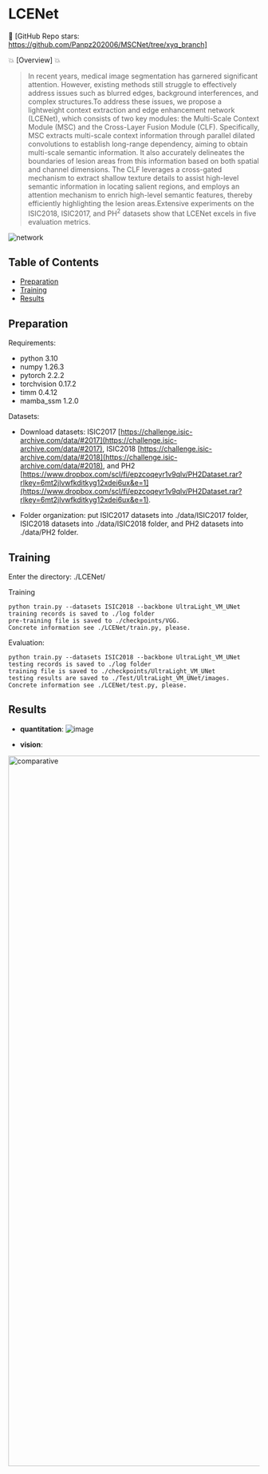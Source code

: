 # LCENet

👋 [GitHub Repo stars: https://github.com/Panpz202006/MSCNet/tree/xyq_branch]

💥 [Overview] 💥

> In recent years, medical image segmentation has garnered significant attention. However, existing methods still struggle to effectively address issues such as blurred edges, background interferences, and complex structures.To address these issues, we propose a lightweight context extraction and edge enhancement network (LCENet), which consists of two key modules: the Multi-Scale Context Module (MSC) and the Cross-Layer Fusion Module (CLF). Specifically, MSC extracts multi-scale context information through parallel dilated convolutions to establish long-range dependency, aiming to obtain multi-scale semantic information. It also accurately delineates the boundaries of lesion areas from this information based on both spatial and channel dimensions. The CLF leverages a cross-gated mechanism to extract shallow texture details to assist high-level semantic information in locating salient regions, and employs an attention mechanism to enrich high-level semantic features, thereby efficiently highlighting the lesion areas.Extensive experiments on the ISIC2018, ISIC2017, and PH$^{2}$ datasets show that LCENet excels in five evaluation metrics.

![network](https://github.com/user-attachments/assets/deeb9bdd-903c-410b-9e6b-84cbc549c848)



## Table of Contents

- [Preparation](#Preparation)
- [Training](#Training)
- [Results](#Results)


## Preparation

Requirements: 

- python 3.10
- numpy 1.26.3
- pytorch 2.2.2
- torchvision 0.17.2
- timm 0.4.12
- mamba_ssm 1.2.0

Datasets: 

- Download datasets: ISIC2017 [https://challenge.isic-archive.com/data/#2017](https://challenge.isic-archive.com/data/#2017), ISIC2018 [https://challenge.isic-archive.com/data/#2018](https://challenge.isic-archive.com/data/#2018), and PH2 [https://www.dropbox.com/scl/fi/epzcoqeyr1v9qlv/PH2Dataset.rar?rlkey=6mt2jlvwfkditkyg12xdei6ux&e=1](https://www.dropbox.com/scl/fi/epzcoqeyr1v9qlv/PH2Dataset.rar?rlkey=6mt2jlvwfkditkyg12xdei6ux&e=1).

- Folder organization: put ISIC2017 datasets into ./data/ISIC2017 folder, ISIC2018 datasets into ./data/ISIC2018 folder, and PH2 datasets into ./data/PH2 folder.
  
## Training

Enter the directory: ./LCENet/ 

Training

```
python train.py --datasets ISIC2018 --backbone UltraLight_VM_UNet
training records is saved to ./log folder
pre-training file is saved to ./checkpoints/VGG.
Concrete information see ./LCENet/train.py, please. 
```

Evaluation:

```
python train.py --datasets ISIC2018 --backbone UltraLight_VM_UNet
testing records is saved to ./log folder
training file is saved to ./checkpoints/UltraLight_VM_UNet
testing results are saved to ./Test/UltraLight_VM_UNet/images.
Concrete information see ./LCENet/test.py, please. 
```
  
## Results

- **quantitation**:
![image](https://github.com/user-attachments/assets/db408a6a-8ecf-4f7c-8a42-2f3f2f41ba29)


- **vision**:
<img width="1422" alt="comparative" src="https://github.com/user-attachments/assets/6ddae633-2daa-45f2-b661-76bbb280bf17">

